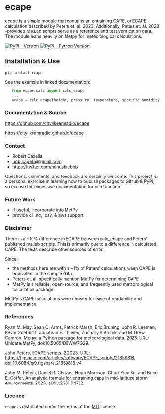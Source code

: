# ecape

ecape is a simple module that contains an entraining CAPE, or ECAPE, calculation described by Peters et. al. 2023.
Additionally, Peters et. al. 2023 -provided MatLab scripts serve as a reference and test verification data.
The module leans heavily on Metpy for meteorological calculations.

[![PyPI - Version](https://img.shields.io/pypi/v/ecape.svg)](https://pypi.org/project/ecape)
[![PyPI - Python Version](https://img.shields.io/pypi/pyversions/ecape.svg)](https://pypi.org/project/ecape)

## Installation & Use


```console
pip install ecape
```

See the example in linked documentation:

```python
   from ecape.calc import calc_ecape
   ...
   ecape = calc_ecape(height, pressure, temperature, specific_humidity, u_wind, v_wind, cape_type)
```

### Documentation & Source

https://github.com/citylikeamradio/ecape

https://citylikeamradio.github.io/ecape

### Contact

 - Robert Capella
 - bob.capella@gmail.com
 - https://twitter.com/minusthebob

Questions, comments, and feedback are certainly welcome. This project is a personal exercise
in learning how to publish packages to Github & PyPI, so excuse the excessive documentation for
one function.

### Future Work
 - if useful, incorporate into MetPy
 - provide cli .nc, .csv, & aws support

### Disclaimer
There is a ~10% difference in ECAPE between calc_ecape and Peters' published matlab scripts. 
This is primarily due to a difference in calculated CAPE. The tests describe other sources of error.

Since:
 - the methods here are within ~1% of Peters' calculations when CAPE is equivalent in the sample data
 - Peters et. al. specifically mention MetPy for determining CAPE
 - MetPy is a reliable, open-source, and frequently used meteorological calculation package

MetPy's CAPE calculations were chosen for ease of readability and implementation.

### References
Ryan M. May, Sean C. Arms, Patrick Marsh, Eric Bruning, John R. Leeman, Kevin Goebbert, Jonathan E. Thielen, Zachary S Bruick, and M. Drew. Camron. Metpy: a Python package for meteorological data. 2023. URL: Unidata/MetPy, doi:10.5065/D6WW7G29.

John Peters. ECAPE scripts. 2 2023. URL: https://figshare.com/articles/software/ECAPE_scripts/21859818, doi:10.6084/m9.figshare.21859818.v4.

John M. Peters, Daniel R. Chavas, Hugh Morrison, Chun-Yian Su, and Brice E. Coffer. An analytic formula for entraining cape in mid-latitude storm environments. 2023. arXiv:2301.04712.

### Licence

`ecape` is distributed under the terms of the [MIT](https://spdx.org/licenses/MIT.html) license.
